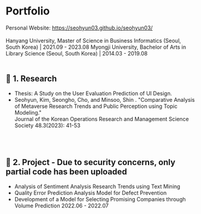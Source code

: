 # Portfolio
Personal Website: https://seohyun03.github.io/seohyun03/ <br>
<br>
Hanyang University, Master of Science in Business Informatics (Seoul, South Korea) | 2021.09 - 2023.08
Myongji University, Bachelor of Arts in Library Science (Seoul, South Korea) | 2014.03 - 2019.08
<br/>
<br/>


## :round_pushpin: 1. Research
- Thesis: A Study on the User Evaluation Prediction of UI Design. 
- Seohyun, Kim, Seongho, Cho, and Minsoo, Shin . "Comparative Analysis of Metaverse Research Trends and Public Perception using Topic Modeling." <br>
Journal of the Korean Operations Research and Management Science Society 48.3(2023): 41-53

<br/>
<br/>

## :round_pushpin: 2. Project - Due to security concerns, only partial code has been uploaded
- Analysis of Sentiment Analysis Research Trends using Text Mining
- Quality Error Prediction Analysis Model for Defect Prevention  
- Development of a Model for Selecting Promising Companies through Volume Prediction 2022.06 - 2022.07

<br/>
<br/>

